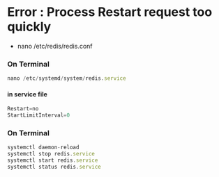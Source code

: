 
# Error : Process Restart request too quickly

- nano /etc/redis/redis.conf

### On Terminal
```javascript
nano /etc/systemd/system/redis.service
```

#### in service file
```javascript
Restart=no
StartLimitInterval=0
```

### On Terminal
```javascript
systemctl daemon-reload
systemctl stop redis.service
systemctl start redis.service
systemctl status redis.service
```
